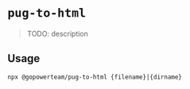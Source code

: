 # `pug-to-html`

> TODO: description

## Usage

```
npx @gopowerteam/pug-to-html {filename}|{dirname}
```
